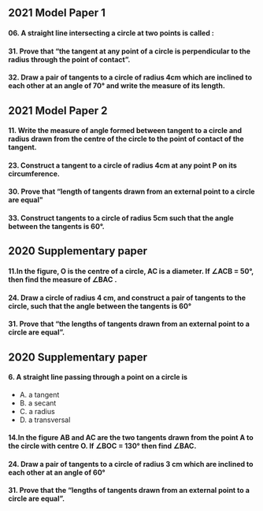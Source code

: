 ## 2021 Model Paper 1
#### 06. A straight line intersecting a circle at two points is called :
#### 31. Prove that “the tangent at any point of a circle is perpendicular to the radius through the point of contact”.
#### 32. Draw a pair of tangents to a circle of radius 4cm which are inclined to each other at an angle of 70° and write the measure of its length.

## 2021 Model Paper 2 
#### 11. Write the measure of angle formed between tangent to a circle and radius drawn from the centre of the circle to the point of contact of the tangent.
#### 23. Construct a tangent to a circle of radius 4cm at any point P on its circumference.
#### 30. Prove that “length of tangents drawn from an external point to a circle are equal"
#### 33. Construct tangents to a circle of radius 5cm such that the angle between the tangents is 60°.

## 2020 Supplementary paper 
#### 11.In the figure, O is the centre of a circle, AC is a diameter. If ∠ACB = 50°, then find the measure of ∠BAC .
#### 24. Draw a circle of radius 4 cm, and construct a pair of tangents to the circle, such that the angle between the tangents is 60°
#### 31. Prove that “the lengths of tangents drawn from an external point to a circle are equal”.

## 2020 Supplementary paper 
#### 6. A straight line passing through a point on a circle is
* A. a tangent
* B. a secant
* C. a radius
* D. a transversal

#### 14.In the figure AB and AC are the two tangents drawn from the point A to the circle with centre O. If ∠BOC = 130° then find ∠BAC.
#### 24. Draw a pair of tangents to a circle of radius 3 cm which are inclined to each other at an angle of 60°
#### 31. Prove that the “lengths of tangents drawn from an external point to a circle are equal”.
